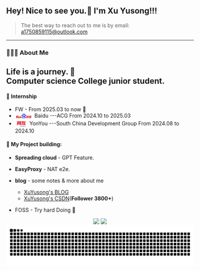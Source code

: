## Hey! Nice to see you.👋 I'm Xu Yusong!!!
> The best way to reach out to me is by email: a1750859115@outlook.com
---
### 👨🏻‍💻  About Me
**Life is a journey. 🧗** <br>
**Computer science College junior student.**
--- 
#### 📑 Internship
- FW  - From 2025.03 to now 💪
- <div align="left"><img align="center" src="static/baidu-logo-Photoroom.png" height="20px" /> Baidu  ---ACG  From 2024.10 to 2025.03
- <div align="left"><img align="center" src="static/yonyou-logo-Photoroom.png" height="20px" /> YonYou  ---South China Development Group  From 2024.08 to 2024.10

#### 🥳 My Project building:

- **Spreading cloud** - GPT Feature.

- **EasyProxy** - NAT e2e.

- **blog** - some notes & more about me 
  - [XuYusong's BLOG](https://blog.xuyusong.xyz/)
  - [XuYusong's CSDN](https://blog.csdn.net/2201_75299492)(**Follower 3800+**)

- FOSS - Try hard Doing 💪


<div align="center">
    <img src="https://github-readme-stats-git-masterrstaa-rickstaa.vercel.app/api?username=cocobond&theme=tokyonight&show_icons=true" height="170px">
    <img src="https://github-readme-stats-git-masterrstaa-rickstaa.vercel.app/api/top-langs/?username=cocobond&layout=compact&theme=tokyonight" height="170px">
</div>


<picture>
  <source media="(prefers-color-scheme: dark)" srcset="https://raw.githubusercontent.com/cocobond/cocobond/output/github-contribution-grid-snake-dark.svg">
  <source media="(prefers-color-scheme: light)" srcset="https://raw.githubusercontent.com/cocobond/cocobond/output/github-contribution-grid-snake.svg">
  <img alt="github-snake" src="https://raw.githubusercontent.com/cocobond/cocobond/output/github-contribution-grid-snake.svg" />
</picture>






